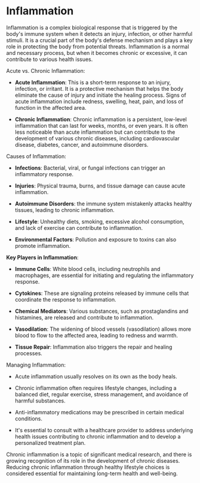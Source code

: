 # Inflammation

Inflammation is a complex biological response that is triggered by the body's immune system when it detects an injury, infection, or other harmful stimuli. It is a crucial part of the body's defense mechanism and plays a key role in protecting the body from potential threats. Inflammation is a normal and necessary process, but when it becomes chronic or excessive, it can contribute to various health issues.

Acute vs. Chronic Inflammation:

* **Acute Inflammation**: This is a short-term response to an injury, infection, or irritant. It is a protective mechanism that helps the body eliminate the cause of injury and initiate the healing process. Signs of acute inflammation include redness, swelling, heat, pain, and loss of function in the affected area.

* **Chronic Inflammation**: Chronic inflammation is a persistent, low-level inflammation that can last for weeks, months, or even years. It is often less noticeable than acute inflammation but can contribute to the development of various chronic diseases, including cardiovascular disease, diabetes, cancer, and autoimmune disorders.

Causes of Inflammation:

* **Infections**: Bacterial, viral, or fungal infections can trigger an inflammatory response.

* **Injuries**: Physical trauma, burns, and tissue damage can cause acute inflammation.

* **Autoimmune Disorders**: the immune system mistakenly attacks healthy tissues, leading to chronic inflammation.

* **Lifestyle**: Unhealthy diets, smoking, excessive alcohol consumption, and lack of exercise can contribute to inflammation.

* **Environmental Factors**: Pollution and exposure to toxins can also promote inflammation.

**Key Players in Inflammation**:

* **Immune Cells**: White blood cells, including neutrophils and macrophages, are essential for initiating and regulating the inflammatory response.

* **Cytokines**: These are signaling proteins released by immune cells that coordinate the response to inflammation.

* **Chemical Mediators**: Various substances, such as prostaglandins and histamines, are released and contribute to inflammation.

* **Vasodilation**: The widening of blood vessels (vasodilation) allows more blood to flow to the affected area, leading to redness and warmth.

* **Tissue Repair**: Inflammation also triggers the repair and healing processes.

Managing Inflammation:

* Acute inflammation usually resolves on its own as the body heals.

* Chronic inflammation often requires lifestyle changes, including a balanced diet, regular exercise, stress management, and avoidance of harmful substances.

* Anti-inflammatory medications may be prescribed in certain medical conditions.

* It's essential to consult with a healthcare provider to address underlying health issues contributing to chronic inflammation and to develop a personalized treatment plan.

Chronic inflammation is a topic of significant medical research, and there is growing recognition of its role in the development of chronic diseases. Reducing chronic inflammation through healthy lifestyle choices is considered essential for maintaining long-term health and well-being.
